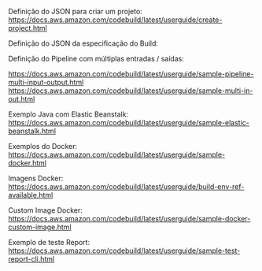 Definição do JSON para criar um projeto: 
https://docs.aws.amazon.com/codebuild/latest/userguide/create-project.html

Definição do JSON da especificação do Build:

Definição do Pipeline com múltiplas entradas / saídas:

https://docs.aws.amazon.com/codebuild/latest/userguide/sample-pipeline-multi-input-output.html
https://docs.aws.amazon.com/codebuild/latest/userguide/sample-multi-in-out.html

Exemplo Java com Elastic Beanstalk:
https://docs.aws.amazon.com/codebuild/latest/userguide/sample-elastic-beanstalk.html

Exemplos do Docker:
https://docs.aws.amazon.com/codebuild/latest/userguide/sample-docker.html

Imagens Docker: 
https://docs.aws.amazon.com/codebuild/latest/userguide/build-env-ref-available.html

Custom Image Docker:
https://docs.aws.amazon.com/codebuild/latest/userguide/sample-docker-custom-image.html

Exemplo de teste Report:
https://docs.aws.amazon.com/codebuild/latest/userguide/sample-test-report-cli.html
